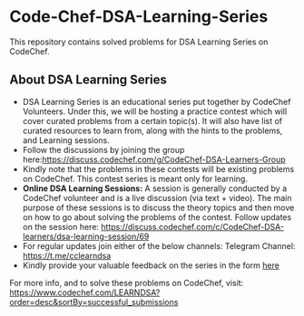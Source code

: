 <a><span class="iconify" data-icon="simple-icons:codechef" data-inline="false"></span></a>
# Code-Chef-DSA-Learning-Series
This repository contains solved problems for DSA Learning Series on CodeChef.

## About DSA Learning Series
* DSA Learning Series is an educational series put together by CodeChef Volunteers. Under this, we will be hosting a practice contest which will cover curated problems from a certain topic(s). It will also have list of curated resources to learn from, along with the hints to the problems, and Learning sessions.
* Follow the discussions by joining the group here:https://discuss.codechef.com/g/CodeChef-DSA-Learners-Group
* Kindly note that the problems in these contests will be existing problems on CodeChef. This contest series is meant only for learning. 
* **Online DSA Learning Sessions:** A session is generally conducted by a CodeChef volunteer and is a live discussion (via text + video). The main purpose of these sessions is to discuss the theory topics and then move on how to go about solving the problems of the contest. Follow updates on the session here: https://discuss.codechef.com/c/CodeChef-DSA-learners/dsa-learning-session/69
* For regular updates join either of the below channels: Telegram Channel: https://t.me/cclearndsa
* Kindly provide your valuable feedback on the series in the form [here](https://docs.google.com/forms/d/e/1FAIpQLSdkwXC39k4-1eVnexakBejSKBurlh8A1IoqdzPfL64xKXb1uA/viewform)

For more info, and to solve these problems on CodeChef, visit: https://www.codechef.com/LEARNDSA?order=desc&sortBy=successful_submissions
